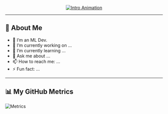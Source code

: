 <p align="center">
  <a href="https://github.com/zparvez2z">
    <img src="https://readme-typing-svg.herokuapp.com?font=Fira+Code&size=40&pause=1000&color=F7F7F7&center=true&vCenter=true&width=700&lines=Hi+there!+I'm+Parvez+Zamil;Welcome+to+my+GitHub+profile!" alt="Intro Animation" />
  </a>
</p>

---

## 👋 About Me

- 💼 I’m an ML Dev.
- 🔭 I’m currently working on ...
- 🌱 I’m currently learning ...
- 💬 Ask me about ...
- 📫 How to reach me: ...
- ⚡ Fun fact: ...

---

## 📊 My GitHub Metrics

![Metrics](./metrics.svg)
